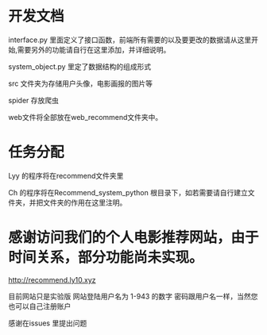 # 开发文档

interface.py 里面定义了接口函数，前端所有需要的以及要更改的数据请从这里开始,需要另外的功能请自行在这里添加，并详细说明。

system_object.py 里定了数据结构的组成形式

src 文件夹为存储用户头像，电影画报的图片等

spider 存放爬虫

web文件将全部放在web_recommend文件夹中。

# 任务分配
Lyy 的程序将在recommend文件夹里


Ch 的程序将在Recommend_system_python 根目录下，如若需要请自行建立文件夹，并把文件夹的作用在这里注明。


# 感谢访问我们的个人电影推荐网站，由于时间关系，部分功能尚未实现。

http://recommend.ly10.xyz

目前网站只是实验版
网站登陆用户名为 1-943 的数字
密码跟用户名一样，当然您也可以自己注册账户

感谢在issues 里提出问题
